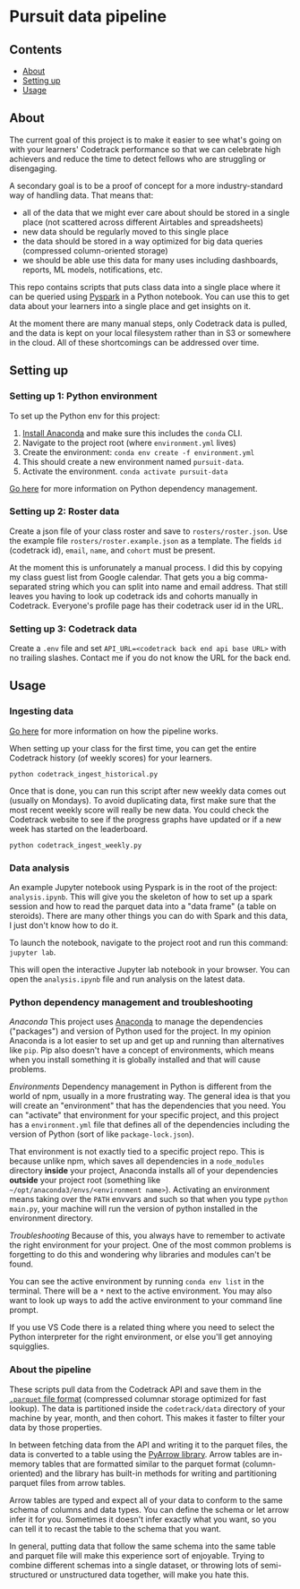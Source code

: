 # Pursuit data pipeline

## Contents

- [About](#about)
- [Setting up](#setup)
- [Usage](#usage)

## <a id="about"></a> About 
The current goal of this project is to make it easier to see what's going on with your learners' Codetrack performance so that we can celebrate high achievers and reduce the time to detect fellows who are struggling or disengaging.

A secondary goal is to be a proof of concept for a more industry-standard way of handling data. That means that:

- all of the data that we might ever care about should be stored in a single place (not scattered across different Airtables and spreadsheets) 
- new data should be regularly moved to this single place
- the data should be stored in a way optimized for big data queries (compressed column-oriented storage)
- we should be able use this data for many uses including dashboards, reports, ML models, notifications, etc.

This repo contains scripts that puts class data into a single place where it can be queried using [Pyspark](https://spark.apache.org/docs/latest/api/python/reference/index.html) in a Python notebook. You can use this to get data about your learners into a single place and get insights on it.

At the moment there are many manual steps, only Codetrack data is pulled, and the data is kept on your local filesystem rather than in S3 or somewhere in the cloud. All of these shortcomings can be addressed over time.


## <a id="setup"></a>Setting up

### Setting up 1: Python environment

To set up the Python env for this project:
1. [Install Anaconda](https://docs.anaconda.com/free/anaconda/install/) and make sure this includes the `conda` CLI.
1. Navigate to the project root (where `environment.yml` lives)
1. Create the environment: `conda env create -f environment.yml`
1. This should create a new environment named `pursuit-data`.
1. Activate the environment. `conda activate pursuit-data`

[Go here](#envs) for more information on Python dependency management.

### Setting up 2: Roster data
Create a json file of your class roster and save to `rosters/roster.json`. Use the example file `rosters/roster.example.json` as a template. The fields `id` (codetrack id), `email`, `name`, and `cohort` must be present.

At the moment this is unforunately a manual process. I did this by copying my class guest list from Google calendar. That gets you a big comma-separated string which you can split into name and email address. That still leaves you having to look up codetrack ids and cohorts manually in Codetrack. Everyone's profile page has their codetrack user id in the URL.

### Setting up 3: Codetrack data
Create a `.env` file and set `API_URL=<codetrack back end api base URL>` with no trailing slashes. Contact me if you do not know the URL for the back end.

## <a id="usage"></a> Usage

### Ingesting data
[Go here](#pipeline) for more information on how the pipeline works.

When setting up your class for the first time, you can get the entire Codetrack history (of weekly scores) for your learners.
```
python codetrack_ingest_historical.py
```
Once that is done, you can run this script after new weekly data comes out (usually on Mondays). To avoid duplicating data, first make sure that the most recent weekly score will really be new data. You could check the Codetrack website to see if the progress graphs have updated or if a new week has started on the leaderboard.
```
python codetrack_ingest_weekly.py
```

### Data analysis
An example Jupyter notebook using Pyspark is in the root of the project: `analysis.ipynb`. This will give you the skeleton of how to set up a spark session and how to read the parquet data into a "data frame" (a table on steroids). There are many other things you can do with Spark and this data, I just don't know how to do it.

To launch the notebook, navigate to the project root and run this command: `jupyter lab`.

This will open the interactive Jupyter lab notebook in your browser. You can open the `analysis.ipynb` file and run analysis on the latest data.


### <a id="envs"></a> Python dependency management and troubleshooting

_Anaconda_
This project uses [Anaconda](https://docs.anaconda.com/free/anaconda/install/) to manage the dependencies ("packages") and version of Python used for the project. In my opinion Anaconda is a lot easier to set up and get up and running than alternatives like `pip`. Pip also doesn't have a concept of environments, which means when you install something it is globally installed and that will cause problems.

_Environments_
Dependency management in Python is different from the world of npm, usually in a more frustrating way. The general idea is that you will create an "environment" that has the dependencies that you need. You can "activate" that environment for your specific project, and this project has a `environment.yml` file that defines all of the dependencies including the version of Python (sort of like `package-lock.json`).

That environment is not exactly tied to a specific project repo. This is because unlike npm, which saves all dependencies in a `node_modules` directory **inside** your project, Anaconda installs all of your dependencies **outside** your project root (something like `~/opt/anaconda3/envs/<environment name>`).
Activating an environment means taking over the `PATH` envvars and such so that when you type `python main.py`, your machine will run the version of python installed in the environment directory.

_Troubleshooting_
Because of this, you always have to remember to activate the right environment for your project. One of the most common problems is forgetting to do this and wondering why libraries and modules can't be found.

You can see the active environment by running `conda env list` in the terminal. There will be a `*` next to the active environment. You may also want to look up ways to add the active environment to your command line prompt.

If you use VS Code there is a related thing where you need to select the Python interpreter for the right environment, or else you'll get annoying squigglies.

### <a id="pipeline"></a> About the pipeline
These scripts pull data from the Codetrack API and save them in the [`.parquet` file format](https://parquet.apache.org/) (compressed columnar storage optimized for fast lookup). The data is partitioned inside the `codetrack/data` directory of your machine by year, month, and then cohort. This makes it faster to filter your data by those properties.

In between fetching data from the API and writing it to the parquet files, the data is converted to a table using the [PyArrow library](https://arrow.apache.org/docs/15.0/python/). Arrow tables are in-memory tables that are formatted similar to the parquet format (column-oriented) and the library has built-in methods for writing and partitioning parquet files from arrow tables.

Arrow tables are typed and expect all of your data to conform to the same schema of columns and data types. You can define the schema or let arrow infer it for you. Sometimes it doesn't infer exactly what you want, so you can tell it to recast the table to the schema that you want.

In general, putting data that follow the same schema into the same table and parquet file will make this experience sort of enjoyable. Trying to combine different schemas into a single dataset, or throwing lots of semi-structured or unstructured data together, will make you hate this.

